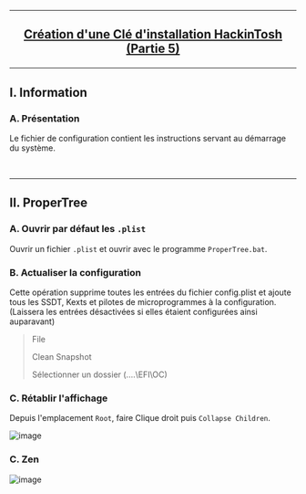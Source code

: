 --------------------------------------------------------------------------------------------------------------------------
## <p align='center'> [Création d'une Clé d'installation HackinTosh (Partie 5)](https://dortania.github.io/OpenCore-Install-Guide/config.plist/) </p>

--------------------------------------------------------------------------------------------------------------------------
## I. Information
### A. Présentation
Le fichier de configuration contient les instructions servant au démarrage du système.


<br />

--------------------------------------------------------------------------------------------------------------------------
## II. ProperTree
### A. Ouvrir par défaut les `.plist`
Ouvrir un fichier `.plist` et ouvrir avec le programme `ProperTree.bat`.

### B. Actualiser la configuration
Cette opération supprime toutes les entrées du fichier config.plist et ajoute tous les SSDT, Kexts et pilotes de microprogrammes à la configuration. (Laissera les entrées désactivées si elles étaient configurées ainsi auparavant)

> File
>
> Clean Snapshot
>
> Sélectionner un dossier (....\EFI\OC)

### C. Rétablir l'affichage
Depuis l'emplacement `Root`, faire Clique droit puis `Collapse Children`.

![image](https://github.com/user-attachments/assets/056028c4-34bf-469f-9a44-204dac8307ad)

### C. Zen
![image](https://github.com/user-attachments/assets/8445b719-cf31-4fbc-8f13-0608faa8a139)
